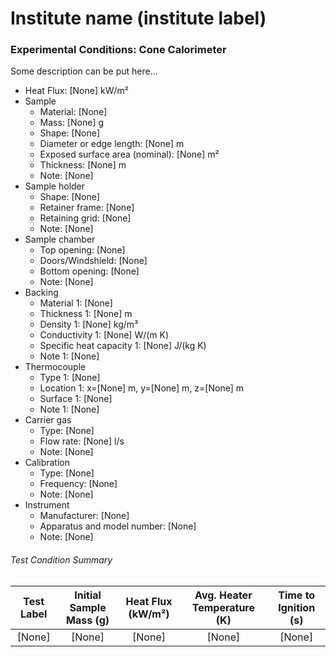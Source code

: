 # Institute name (institute label)

### Experimental Conditions: Cone Calorimeter
Some description can be put here...


* Heat Flux: [None] kW/m²
* Sample
  - Material: [None]
  - Mass: [None] g
  - Shape: [None]
  - Diameter or edge length: [None] m
  - Exposed surface area (nominal): [None] m²
  - Thickness: [None] m
  - Note: [None]
* Sample holder
  - Shape: [None]
  - Retainer frame: [None]
  - Retaining grid: [None]
  - Note: [None]
* Sample chamber
  - Top opening: [None]
  - Doors/Windshield: [None]
  - Bottom opening: [None]
  - Note: [None]
* Backing
  - Material 1: [None]
  - Thickness 1: [None] m
  - Density 1: [None] kg/m³
  - Conductivity 1: [None] W/(m K)
  - Specific heat capacity 1: [None] J/(kg K)
  - Note 1: [None]
* Thermocouple
  - Type 1: [None]
  - Location 1: x=[None] m, y=[None] m, z=[None] m
  - Surface 1: [None]
  - Note 1: [None]
* Carrier gas
  - Type: [None]
  - Flow rate: [None] l/s
  - Note: [None]
* Calibration
  - Type: [None]
  - Frequency: [None]
  - Note: [None]
* Instrument
  - Manufacturer: [None]
  - Apparatus and model number: [None]
  - Note: [None]

###### Test Condition Summary

| Test Label | Initial Sample Mass (g) | Heat Flux (kW/m²) | Avg. Heater Temperature (K) | Time to Ignition (s) |
|:------:|:------:|:------:|:------:|:------:|
| [None] | [None] | [None] | [None] | [None] |
